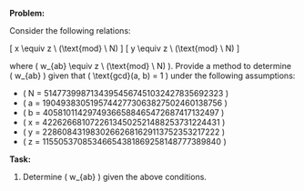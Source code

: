 **Problem:**

Consider the following relations:

\[ x \equiv z \ (\text{mod} \ N) \]
\[ y \equiv z \ (\text{mod} \ N) \]

where \( w_{ab} \equiv z \ (\text{mod} \ N) \). Provide a method to determine \( w_{ab} \) given that \( \text{gcd}(a, b) = 1 \) under the following assumptions:

- \( N = 51477399871343954567451032427835692323 \)
- \( a = 19049383051957442773063827502460138756 \)
- \( b = 40581011429749366588465472687417132497 \)
- \( x = 42262668107226134502521488253731224431 \)
- \( y = 22860843198302662681629113752353217222 \)
- \( z = 11550537085346654381869258148777389840 \)

**Task:**

1. Determine \( w_{ab} \) given the above conditions.

